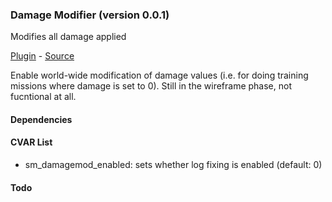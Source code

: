 ### Damage Modifier (version 0.0.1)
Modifies all damage applied

[Plugin](plugins/damagemod.smx?raw=true) - [Source](scripting/damagemod.sp)

Enable world-wide modification of damage values (i.e. for doing training missions where damage is set to 0). Still in the wireframe phase, not fucntional at all.

#### Dependencies

#### CVAR List
 * sm_damagemod_enabled: sets whether log fixing is enabled (default: 0)

#### Todo

